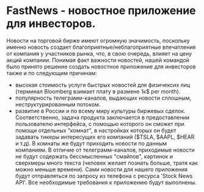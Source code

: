 # FastNews - новостное приложение для инвесторов.
Новости на торговой бирже имеют огромную значимость, поскольку именно новость создает благоприятные/неблагоприятные впечатления от компания у участников рынка, что, в свою очередь, влияет на цену акций компании.
Понимая факт важности новостей, нашей командой было принято решение создать новостное приложение для инвесторов также и по следующим причинам:
- высокая стоимость услуги быстрых новостей для физичексих лиц (терминал Bloomberg взимает плату в размене 1к$ per month).
- популярность телеграмм-каналов, выдающих новости сплошным, неструктурированным потоком.
- развитие в России и по всему миру культуры биржевых сделок.
Соответственно, задача продукта заключается в предоставлении пользователю интерфейса, с помощью которого он сможет при помощи отдельных "комнат", в настройках которых он будет задавать тикеры интересущих его компаний ($TSLA, $AAPL, $HEAR и т.д). В комнаты же будут приходить новости по данным компаниям.
В отличие от телеграмм-каналов, приходимые новости не будут содержать бессмысленных "смайлов", картинок и сверхмеры много текста (человек желает познать больше, тратя как можно меньше времени).
Сами новости для нашего приложения будут отправляться по запросу из телефона с ресурса 'Stock News API'.
Все необходимые требования к приложению будут выполнены.